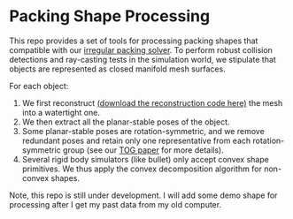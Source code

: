 # Packing Shape Processing
This repo provides a set of tools for processing packing shapes that compatible with our [irregular packing solver]((https://github.com/alexfrom0815/IR-BPP)).
To perform robust collision detections and ray-casting tests in the simulation world, we stipulate that objects are
represented as closed manifold mesh surfaces. 

For each object: 
1. We first reconstruct  [(download the reconstruction code here)](https://github.com/autonomousvision/occupancy_networks/tree/master/external/mesh-fusion)
  the mesh into a watertight one. 
2. We then extract all the planar-stable poses of the object.
3. Some planar-stable poses are rotation-symmetric, and we remove redundant poses and retain only one representative from each rotation-symmetric group (see our [TOG paper](https://dl.acm.org/doi/pdf/10.1145/3603544) for more details).
4. Several rigid body simulators (like bullet) only accept convex shape primitives. We thus apply the convex decomposition algorithm for non-convex shapes. 


Note, this repo is still under development. I will add some demo shape for processing after I get my past data from my old computer.